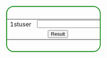 <!DOCTYPE html>
<html>
<head>
<meta charset="ISO-8859-1">
<title></title>

<style type="text/css">
div{
position: center;
top: 10px;
left: 100px;
width:250px;
height:120px;
border: 2px solid green;
border-radius: 20px;
}
</style>
<script type="text/javascript">
function loginValidation(){
var userName = document.LoginForm.uname.value;
var str=userName.toLowerCase();
var cars = ["rock", "paper", "scissor"];
var m=Math.floor(Math.random() * 3);
var l=cars[m];
while (l==str){
var m=Math.floor(Math.random() * 3);
var l=cars[m];
}
if (str=="rock"){
if (l=="scissor"){
alert("you won");
}
else{
alert("you lost");
}
}
if (str=="paper"){
if (l=="rock"){
alert("you won");
}
else{
alert("you lost");
}
}
if (str=="scissor"){
if (l=="paper"){
alert("you won");
}
else{
alert("you lost");
}
}
}
</script>
</head>
<body>
<form name="LoginForm">
<div>
<br>
<table>
<tr><td>1stuser</td><td> <input type="text" name="uname"/></td></tr>
<tr><td colspan="2" align="Center"><input type="Submit"
value="Result" onClick="loginValidation()"/></td></tr>
</table>
</div>
</form>
</body>
</html>			 
